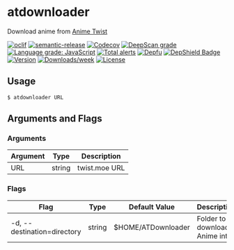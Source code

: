 # atdownloader

Download anime from [Anime Twist](https://twist.moe)

[![oclif](https://img.shields.io/badge/cli-oclif-brightgreen.svg)](https://oclif.io)
[![semantic-release](https://img.shields.io/badge/%20%20%F0%9F%93%A6%F0%9F%9A%80-semantic--release-e10079.svg)](https://github.com/semantic-release/semantic-release)
[![Codecov](https://codecov.io/gh/rafifos/atdownloader/branch/master/graph/badge.svg)](https://codecov.io/gh/rafifos/atdownloader)
[![DeepScan grade](https://deepscan.io/api/teams/3511/projects/5364/branches/41166/badge/grade.svg)](https://deepscan.io/dashboard#view=project&tid=3511&pid=5364&bid=41166)
[![Language grade: JavaScript](https://img.shields.io/lgtm/grade/javascript/g/rafifos/atdownloader.svg?logo=lgtm&logoWidth=18)](https://lgtm.com/projects/g/rafifos/atdownloader/context:javascript)
[![Total alerts](https://img.shields.io/lgtm/alerts/g/rafifos/atdownloader.svg?logo=lgtm&logoWidth=18)](https://lgtm.com/projects/g/rafifos/atdownloader/alerts/)
[![Depfu](https://badges.depfu.com/badges/252d393ce0e2285a438c0ad1bf0a8eda/count.svg)](https://depfu.com/github/rafifos/atdownloader?project_id=7755)
[![DepShield Badge](https://depshield.sonatype.org/badges/rafifos/atdownloader/depshield.svg)](https://depshield.github.io)
[![Version](https://img.shields.io/npm/v/atdownloader.svg)](https://npmjs.org/package/atdownloader)
[![Downloads/week](https://img.shields.io/npm/dw/atdownloader.svg)](https://npmjs.org/package/atdownloader)
[![License](https://img.shields.io/npm/l/atdownloader.svg)](https://github.com/rafifos/atdownloader/blob/master/package.json)

## Usage

`$ atdownloader URL`

## Arguments and Flags

### Arguments

| Argument | Type   | Description   |
|----------|--------|---------------|
| URL      | string | twist.moe URL |

### Flags

| Flag                        | Type   | Default Value      | Description                                               |
|-----------------------------|--------|--------------------|-----------------------------------------------------------|
| -d, --destination=directory | string | $HOME/ATDownloader | Folder to download Anime into                             |
